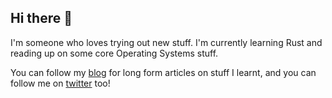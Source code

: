 ## Hi there 👋

I'm someone who loves trying out new stuff. I'm currently learning Rust and reading up on some core Operating Systems stuff. 

You can follow my [blog](https://hmgundu.dev) for long form articles on stuff I learnt, and you can follow me on [twitter](https://twitter.com/hiranmayagundu) too!
